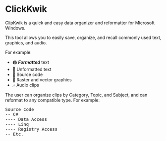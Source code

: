# ClickKwik
ClipKwik is a quick and easy data organizer and reformatter for Microsoft Windows.

This tool allows you to easily save, organize, and recall commonly used text, graphics, and audio.

For example:
<ul>
  <li>🖨️ <b><i>Formatted</i></b> text</li>
  <li style="font-family=monospace,Courier;">📝 Unformatted text</li>
  <li>📜 Source code</li>
  <li>🎨 Raster and vector graphics</li>
  <li>🎶 Audio clips</li>
</ul>

The user can organize clips by Category, Topic, and Subject, and can reformat to any compatible type. For example:

<pre>
Source Code
-- C#
---- Data Access
---- Linq
---- Registry Access
-- Etc.
</pre>
